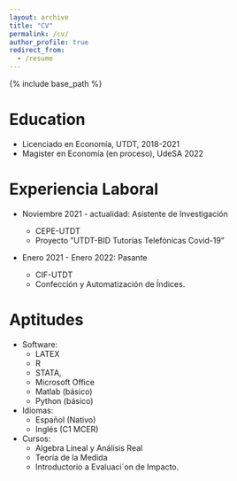 ```yaml
---
layout: archive
title: "CV"
permalink: /cv/
author_profile: true
redirect_from:
  - /resume
---
```


{% include base_path %}

Education
======
* Licenciado en Economía, UTDT, 2018-2021
* Magister en Economía (en proceso), UdeSA 2022

Experiencia Laboral
======
* Noviembre 2021 - actualidad: Asistente de Investigación
  * CEPE-UTDT
  * Proyecto ”UTDT-BID Tutorías Telefónicas Covid-19”

* Enero 2021 - Enero 2022: Pasante
  * CIF-UTDT
  * Confección y Automatización de Índices.
  
  
Aptitudes
======
* Software: 
  * LATEX
  * R
  * STATA, 
  * Microsoft Office
  * Matlab (básico) 
  * Python (básico)
* Idiomas: 
  * Español (Nativo)
  * Inglés (C1 MCER)
* Cursos:
  * Algebra Lineal y Análisis Real
  * Teoría de la Medida 
  * Introductorio a Evaluaci´on de Impacto.

